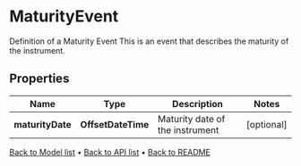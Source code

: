 

# MaturityEvent

Definition of a Maturity Event  This is an event that describes the maturity of the instrument.

## Properties

| Name | Type | Description | Notes |
|------------ | ------------- | ------------- | -------------|
|**maturityDate** | **OffsetDateTime** | Maturity date of the instrument |  [optional] |



[Back to Model list](../README.md#documentation-for-models) &#8226; [Back to API list](../README.md#documentation-for-api-endpoints) &#8226; [Back to README](../README.md)



